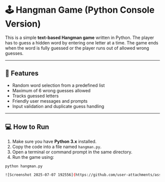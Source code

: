 # 🕹️ Hangman Game (Python Console Version)

This is a simple **text-based Hangman game** written in Python. The player has to guess a hidden word by entering one letter at a time. The game ends when the word is fully guessed or the player runs out of allowed wrong guesses.

---

## 📌 Features

- Random word selection from a predefined list
- Maximum of 6 wrong guesses allowed
- Tracks guessed letters
- Friendly user messages and prompts
- Input validation and duplicate guess handling

---

## 💻 How to Run

1. Make sure you have **Python 3.x** installed.
2. Copy the code into a file named `hangman.py`.
3. Open a terminal or command prompt in the same directory.
4. Run the game using:

```bash
python hangman.py

![Screenshot 2025-07-07 192556](https://github.com/user-attachments/assets/0ee72484-51ea-4d05-93c3-cd9d7b62e66d)
